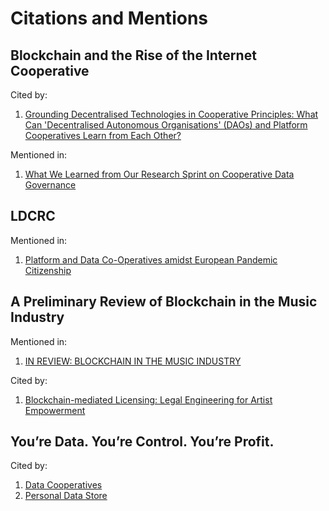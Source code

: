 
# Citations and Mentions
## Blockchain and the Rise of the Internet Cooperative
Cited by:

1. [Grounding Decentralised Technologies in Cooperative Principles: What Can 'Decentralised Autonomous Organisations' (DAOs) and Platform Cooperatives Learn from Each Other?](https://papers.ssrn.com/sol3/papers.cfm?abstract_id=3979223)

Mentioned in:

1. [What We Learned from Our Research Sprint on Cooperative Data Governance](https://cyber.harvard.edu/story/2022-02/what-we-learned-research-sprint-cooperative-data-governance)

## LDCRC

Mentioned in:

1. [Platform and Data Co-Operatives amidst European Pandemic Citizenship](https://www.mdpi.com/2071-1050/12/20/8309/htm)

## A Preliminary Review of Blockchain in the Music Industry

Mentioned in:

1. [IN REVIEW: BLOCKCHAIN IN THE MUSIC INDUSTRY](https://www.ewafabian.pl/en/prasowka-blockchain-w-branzy-muzycznej/)

Cited by:

1. [Blockchain-mediated Licensing: Legal Engineering for Artist Empowerment](https://papers.ssrn.com/sol3/papers.cfm?abstract_id=3625317)

## You’re Data. You’re Control. You’re Profit.

Cited by:

1. [Data Cooperatives](https://wiki.p2pfoundation.net/Data_Cooperatives)
2. [Personal Data Store](https://wiki.p2pfoundation.net/Personal_Data_Store)